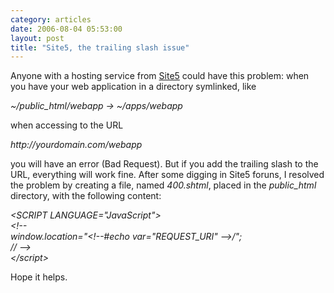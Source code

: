 ```yaml
---
category: articles
date: 2006-08-04 05:53:00
layout: post
title: "Site5, the trailing slash issue"
---
```


<p>Anyone with a hosting service from <a href="http://site5.com/">Site5</a> could have this problem: when you have your web application in a directory symlinked, like</p><p><i>~/public_html/webapp -> ~/apps/webapp</i></p><p>when accessing to the URL</p><p><i>http://yourdomain.com/webapp</i></p>you will have an error (Bad Request). But if you add the trailing slash to the URL, everything will work fine. After some digging in Site5 foruns, I resolved the problem by creating a file, named <i>400.shtml</i>, placed in the <i>public_html</i> directory, with the following content:</p><p><i>&lt;SCRIPT LANGUAGE="JavaScript"&gt;<br>&lt;!--<br>window.location="&lt;!--#echo var="REQUEST_URI" --&gt;/";<br>// --&gt;<br>&lt;/script&gt;</i></p>Hope it helps.
